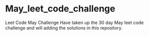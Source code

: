 # May_leet_code_challenge
Leet Code May Challenge
Have taken up the 30 day May leet code challenge and will adding the solutions in this repository.

